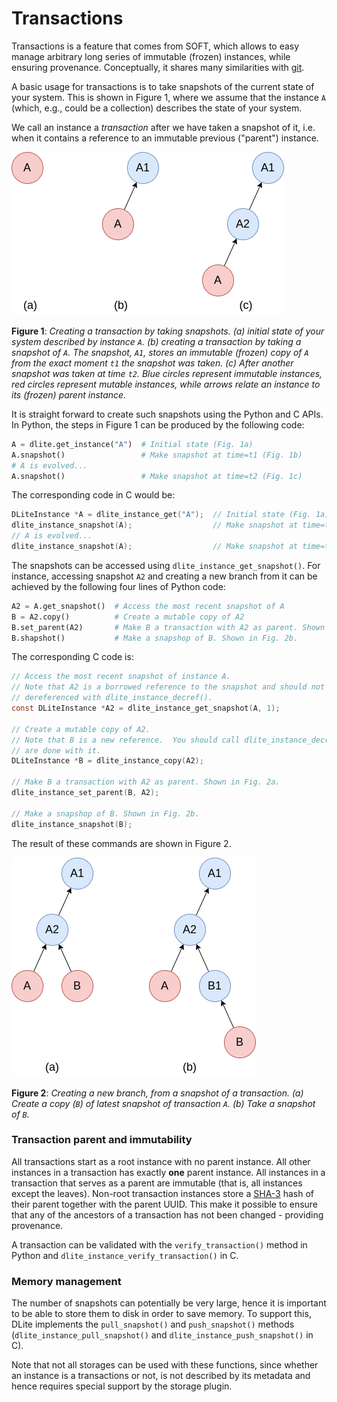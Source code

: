 Transactions
============
Transactions is a feature that comes from SOFT, which allows to easy manage arbitrary long series of immutable (frozen) instances, while ensuring provenance.
Conceptually, it shares many similarities with [git](https://git-scm.com).

A basic usage for transactions is to take snapshots of the current state of your system.
This is shown in Figure 1, where we assume that the instance `A` (which, e.g., could be a collection) describes the state of your system.

We call an instance a *transaction* after we have taken a snapshot of it, i.e. when it contains a reference to an immutable previous ("parent") instance.

![transactions](figs/transactions.png)

**Figure 1**: *Creating a transaction by taking snapshots.
(a) initial state of your system described by instance `A`.
(b) creating a transaction by taking a snapshot of `A`.
The snapshot, `A1`, stores an immutable (frozen) copy of `A` from the exact moment `t1` the snapshot was taken.
(c) After another snapshot was taken at time `t2`.
Blue circles represent immutable instances, red circles represent mutable instances, while arrows relate an instance to its (frozen) parent instance.*

It is straight forward to create such snapshots using the Python and C APIs.
In Python, the steps in Figure 1 can be produced by the following code:

```python
A = dlite.get_instance("A")  # Initial state (Fig. 1a)
A.snapshot()                 # Make snapshot at time=t1 (Fig. 1b)
# A is evolved...
A.snapshot()                 # Make snapshot at time=t2 (Fig. 1c)
```

The corresponding code in C would be:

```C
DLiteInstance *A = dlite_instance_get("A");  // Initial state (Fig. 1a)
dlite_instance_snapshot(A);                  // Make snapshot at time=t1 (Fig. 1b)
// A is evolved...
dlite_instance_snapshot(A);                  // Make snapshot at time=t2 (Fig. 1c)
```

The snapshots can be accessed using `dlite_instance_get_snapshot()`.
For instance, accessing snapshot `A2` and creating a new branch from it can be achieved by the following four lines of Python code:

```python
A2 = A.get_snapshot()  # Access the most recent snapshot of A
B = A2.copy()          # Create a mutable copy of A2
B.set_parent(A2)       # Make B a transaction with A2 as parent. Shown in Fig. 2a.
B.shapshot()           # Make a snapshop of B. Shown in Fig. 2b.
```

The corresponding C code is:

```C
// Access the most recent snapshot of instance A.
// Note that A2 is a borrowed reference to the snapshot and should not be
// dereferenced with dlite_instance_decref().
const DLiteInstance *A2 = dlite_instance_get_snapshot(A, 1);

// Create a mutable copy of A2.
// Note that B is a new reference.  You should call dlite_instance_decref() when you
// are done with it.
DLiteInstance *B = dlite_instance_copy(A2);

// Make B a transaction with A2 as parent. Shown in Fig. 2a.
dlite_instance_set_parent(B, A2);

// Make a snapshop of B. Shown in Fig. 2b.
dlite_instance_snapshot(B);
```
The result of these commands are shown in Figure 2.

![transactions-branch](figs/transactions-branch.png)

**Figure 2**: *Creating a new branch, from a snapshot of a transaction.
(a) Create a copy (`B`) of latest snapshot of transaction `A`.
(b) Take a snapshot of `B`.*

### Transaction parent and immutability

All transactions start as a root instance with no parent instance.
All other instances in a transaction has exactly **one** parent instance.
All instances in a transaction that serves as a parent are immutable (that is, all instances except the leaves).
Non-root transaction instances store a [SHA-3](https://en.wikipedia.org/wiki/SHA-3) hash of their parent together with the parent UUID.
This make it possible to ensure that any of the ancestors of a transaction has not been changed - providing provenance.

A transaction can be validated with the `verify_transaction()` method in Python and `dlite_instance_verify_transaction()` in C.

### Memory management

The number of snapshots can potentially be very large, hence it is important to be able to store them to disk in order to save memory.
To support this, DLite implements the `pull_snapshot()` and `push_snapshot()` methods (`dlite_instance_pull_snapshot()` and `dlite_instance_push_snapshot()` in C).

Note that not all storages can be used with these functions, since whether an instance is a transactions or not, is not described by its metadata and hence requires special support by the storage plugin.
